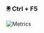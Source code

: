 ###  🖲 Ctrl + F5

![Metrics](https://metrics.lecoq.io/divinirakiza?template=classic&languages=1&stackoverflow=1&languages.limit=8&languages.colors=github&languages.threshold=0%25&stackoverflow.user=11458778&stackoverflow.sections=answers-top%2C%20questions-recent&stackoverflow.limit=2&stackoverflow.lines=4&stackoverflow.lines.snippet=2&config.timezone=Africa%2FCairo)
